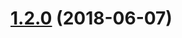 <a name="1.2.0"></a>
# [1.2.0](https://github.com/ZhonganTechENG/zarm-vue/compare/v1.1.4...v1.2.0) (2018-06-07)



